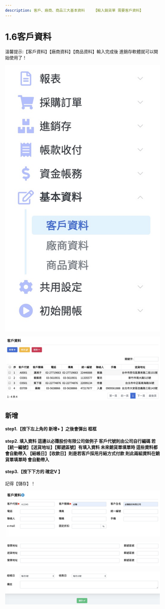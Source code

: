 ```yaml
---
description: 客戶、廠商、商品三大基本資料    【輸入銷貨單 需要客戶資料】
---
```


# 1.6客戶資料

溫馨提示:【客戶資料】【廠商資料】【商品資料】輸入完成後 進銷存軟體就可以開始使用了！

![pic1.6.1&#x5BA2;&#x6236;&#x8CC7;&#x6599;&#x76EE;&#x9304;&#x4F4D;&#x7F6E; &#x3010;&#x57FA;&#x672C;&#x8CC7;&#x6599;&#x3011;-&amp;gt;&#x3010;&#x5BA2;&#x6236;&#x8CC7;&#x6599;&#x3011;](../.gitbook/assets/jie-tu-20191130-shang-wu-1.34.19.jpg)

![pic1.6.2&#x5BA2;&#x6236;&#x8CC7;&#x6599;&#x5916;&#x90E8;](../.gitbook/assets/jie-tu-20191130-shang-wu-1.33.37.jpg)

## 新增

#### step1.【按下左上角的 新增+ 】之後會彈出 框框

#### step2.  填入資料 這邊以必賺股份有限公司做例子 客戶代號則由公司自行編碼 若【統一編號】【送貨地址】【郵遞區號】有填入資料 未來銷貨單填單時 這些資料都會自動帶入 【結帳日】【收款日】則是若客戶採用月結方式付款 則此兩組資料在銷貨單填單時 會自動帶入

#### step3.【按下下方的 確定V 】

記得【儲存】！

![](../.gitbook/assets/jie-tu-20191130-shang-wu-1.45.16.jpg)

![](../.gitbook/assets/jie-tu-20191130-shang-wu-1.45.43.jpg)

![pic1.6.3&#x5BA2;&#x6236;&#x8CC7;&#x6599;&#x5167;&#x90E8;](../.gitbook/assets/jie-tu-20191130-shang-wu-1.45.59.jpg)

